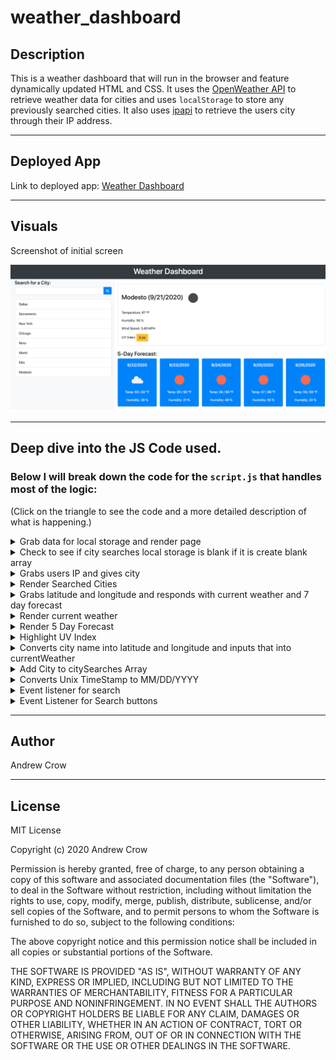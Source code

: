 # weather_dashboard

## Description

This is a weather dashboard that will run in the browser and feature dynamically updated HTML and CSS. It uses the [OpenWeather API](https://openweathermap.org/api) to retrieve weather data for cities and uses `localStorage` to store any previously searched cities. It also uses [ipapi](https://ipapi.co/) to retrieve the users city through their IP address.

-------------

## Deployed App

Link to deployed app: [Weather Dashboard](https://crowandrew.github.io/weather_dashboard/)

-------------

## Visuals
 
 Screenshot of initial screen

![ Weather Dashboard Screen Shot](./weather-dashboard-screenshot.png)

-------------

## Deep dive into the JS Code used.

### Below I will break down the code for the `script.js` that handles most of the logic:

(Click on the triangle to see the code and a more detailed description of what is happening.)

<details>
<summary>Grab data for local storage and render page</summary>
<p></p>

```javascript
let citySearches = checkCitySearches();
currentLocation();
renderSearchedCities();
```
</details>

<details>
<summary>Check to see if city searches local storage is blank if it is create blank array</summary>
<p></p>

```javascript
function checkCitySearches() {
    let localArr = JSON.parse(localStorage.getItem("CitySearches"));
    if (localArr === null) { localArr = []; }
    return localArr
}
```
</details>

<details>
<summary>Grabs users IP and gives city</summary>
<p></p>

```javascript
function currentLocation() {
    $.get("https://ipapi.co/json/", function (response) { findLatLon(response.city) });
}
```
</details>

<details>
<summary>Render Searched Cities</summary>
<p></p>

```javascript
function renderSearchedCities() {
    $("#search-list").html("")
    if (citySearches === null) { return }
    citySearches.forEach(citySearch => {
        let newCityRow = $("<li>").addClass("list-group-item").attr("id", citySearch.city).text(citySearch.city)
        $("#search-list").append(newCityRow);
    });
}
```
</details>

<details>
<summary>Grabs latitude and longitude and responds with current weather and 7 day forecast</summary>
<p></p>

```javascript
function currentWeather(cityName, lat, lon) {
    $.get(`https://api.openweathermap.org/data/2.5/onecall?lat=${lat}&lon=${lon}&appid=692496d9b9647012326807b41694aa6b&units=imperial`, function (response) {
        let currentDate = convertDate(response.current.dt),
            currentTemp = response.current.temp,
            currentHumidity = response.current.humidity,
            currentWind = response.current.wind_speed,
            currentUV = response.current.uvi,
            currentIcon = response.current.weather[0].icon,
            currentIconDescription = response.current.weather[0].description;
        renderCurrentWeather(cityName, currentDate, currentTemp, currentHumidity, currentWind, currentUV, currentIcon, currentIconDescription);
        renderFiveDayForecast(response);
    })
}
```
</details>

<details>
<summary>Render current weather</summary>
<p></p>

```javascript
function renderCurrentWeather(cityName, currentDate, currentTemp, currentHumidity, currentWind, currentUV, currentIcon, currentIconDescription) {
    $("#current-row").html("")
    let divCard = $("<div>").addClass("card-body"),
        H2 = $("<h2>").addClass("card-title").text(`${cityName} (${currentDate})`),
        Icon = $("<img>").attr("src", `https://openweathermap.org/img/wn/${currentIcon}@2x.png`).attr("alt", currentIconDescription),
        Temp = $("<p>").addClass("card-text").text(`Temperature: ${currentTemp.toFixed(0)} \u2109`),
        Humidity = $("<p>").addClass("card-text").text(`Humidity: ${currentHumidity} %`),
        Wind = $("<p>").addClass("card-text").text(`Wind Speed: ${currentWind} MPH`),
        UV = $("<p>").addClass("card-text").html(`UV Index: <button class='btn' id='uv-btn'>${currentUV}</button`);
    H2.append(Icon);
    divCard.append(H2, Temp, Humidity, Wind, UV);
    $("#current-row").append(divCard);
    checkUVIndex(currentUV);
}
```
</details>


<details>
<summary>Render 5 Day Forecast</summary>
<p></p>

```javascript
function renderFiveDayForecast(response) {
    $("#daily-row").html("")
    for (let i = 1; i < 6; i++) {
        const daily = response.daily[i];
        let dailyDate = convertDate(daily.dt),
            dailyIcon = daily.weather[0].icon,
            dailyIconDescription = daily.weather[0].description,
            dailyTempMin = daily.temp.min.toFixed(0),
            dailyTempMax = daily.temp.max.toFixed(0),
            dailyHumidity = daily.humidity,
            divCard = $("<div>").addClass("card col-sm ml-3 mb-3 bg-primary text-light card-width"),
            divCardBody = $("<div>").addClass("card-body text-center"),
            dailyH5 = $("<h5>").addClass("card-title h5").text(dailyDate),
            dailyImg = $("<img>").attr("src", `https://openweathermap.org/img/wn/${dailyIcon}@2x.png`).attr("alt", dailyIconDescription),
            dailyPTemp = $("<p>").addClass("card-text").text(`Temp: ${dailyTempMin} / ${dailyTempMax} \u2109`),
            dailyPHumidity = $("</p>").addClass("card-text").text(`Humidity: ${dailyHumidity} %`);
        divCardBody.append(dailyH5, dailyImg, dailyPTemp, dailyPHumidity);
        divCard.append(divCardBody);
        $("#daily-row").append(divCard);
    }
}
```
</details>

<details>
<summary>Highlight UV Index</summary>
<p></p>

```javascript
function checkUVIndex(currentUV) {
    if (currentUV <= 2) {
        $("#uv-btn").addClass("btn-success");
    } else if (currentUV <= 7) {
        $("#uv-btn").addClass("btn-warning");
    } else {
        $("#uv-btn").addClass("btn-danger");
    }
}
```
</details>

<details>
<summary>Converts city name into latitude and longitude and inputs that into currentWeather</summary>
<p></p>

```javascript
function findLatLon(city) {
    $.get(`https://api.openweathermap.org/data/2.5/weather?q=${city}&appid=05b151abf8878f4a65f1f748137f62da`, function (response) {
        currentWeather(response.name, response.coord.lat, response.coord.lon);
        addNewSearchedCity(response.name, response.coord.lat, response.coord.lon);
        renderSearchedCities();
    });
}
```
</details>

<details>
<summary>Add City to citySearches Array</summary>
<p></p>

```javascript
function addNewSearchedCity(cityName, lat, lon) {
    let newCity = { city: cityName, latitude: lat, longitude: lon }
    if (citySearches === null) {
        citySearches.unshift(newCity);
        localStorage.setItem("CitySearches", JSON.stringify(citySearches))
    } else if (citySearches.some(function (el) { return el.city === cityName })) {
        return
    }
    else if (citySearches.length === 11) {
        citySearches.pop();
    }
    citySearches.unshift(newCity);
    localStorage.setItem("CitySearches", JSON.stringify(citySearches))
}
```
</details>

<details>
<summary>Converts Unix TimeStamp to MM/DD/YYYY</summary>
<p></p>

```javascript
function convertDate(unixTimeStamp) {
    let date = new Date(unixTimeStamp * 1000);
    return (`${(date.getMonth() + 1)}/${date.getDate()}/${date.getFullYear()}`)
}
```
</details>

<details>
<summary>Event listener for search</summary>
<p></p>

```javascript
$("#search-form").on("submit", function (event) {
    event.preventDefault();
    findLatLon($("#search-input").val().trim());
    $("#search-input").val() = "";
});
```
</details>

<details>
<summary>Event Listener for Search buttons</summary>
<p></p>

```javascript
$("#search-list").on("click", function (event) {
    event.preventDefault();
    findLatLon(event.target.id);
})
```
</details>

-------------

## Author

Andrew Crow

-------------

## License

MIT License

Copyright (c) 2020 Andrew Crow

Permission is hereby granted, free of charge, to any person obtaining a copy
of this software and associated documentation files (the "Software"), to deal
in the Software without restriction, including without limitation the rights
to use, copy, modify, merge, publish, distribute, sublicense, and/or sell
copies of the Software, and to permit persons to whom the Software is
furnished to do so, subject to the following conditions:

The above copyright notice and this permission notice shall be included in all
copies or substantial portions of the Software.

THE SOFTWARE IS PROVIDED "AS IS", WITHOUT WARRANTY OF ANY KIND, EXPRESS OR
IMPLIED, INCLUDING BUT NOT LIMITED TO THE WARRANTIES OF MERCHANTABILITY,
FITNESS FOR A PARTICULAR PURPOSE AND NONINFRINGEMENT. IN NO EVENT SHALL THE
AUTHORS OR COPYRIGHT HOLDERS BE LIABLE FOR ANY CLAIM, DAMAGES OR OTHER
LIABILITY, WHETHER IN AN ACTION OF CONTRACT, TORT OR OTHERWISE, ARISING FROM,
OUT OF OR IN CONNECTION WITH THE SOFTWARE OR THE USE OR OTHER DEALINGS IN THE
SOFTWARE.